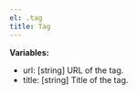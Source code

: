 ```yaml
---
el: .tag
title: Tag
---
```


__Variables:__
* url: [string] URL of the tag.
* title: [string] Title of the tag.
